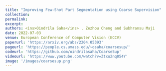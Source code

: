 ```yaml
---
title: "Improving Few-Shot Part Segmentation using Coarse Supervision"
collection: 
permalink: 
excerpt: 
authors: <ins>Oindrila Saha</ins> , Zezhou Cheng and Subhransu Maji
date: 2022-07-03
venue: European Conference of Computer Vision (ECCV)
paperurl: 'https://arxiv.org/abs/2204.05393'
pageurl: 'https://people.cs.umass.edu/~osaha/coarsesup/'
codeurl: 'https://github.com/oindrilasaha/CoarseSup'
videourl: 'https://www.youtube.com/watch?v=Ztxu2nq054Y'
image: '/images/coarsesup.png'
---
```

